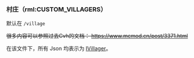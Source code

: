 ### 村庄（rml:CUSTOM_VILLAGERS）

默认在 `/village`

~~很多内容可以参照过去Cvh的文档：
<https://www.mcmod.cn/post/3371.html>~~


在该文件下，所有 Json 均表示为 [IVillager](https://ecdcaeb.github.io/ResourceModLoader/zh_cn/deserializer/IVillager)。
